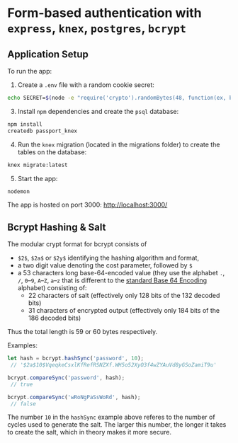 # Form-based authentication with `express`, `knex`, `postgres`, `bcrypt`

Application Setup
--

To run the app:

  1. Create a `.env` file with a random cookie secret:

  ```sh
  echo SECRET=$(node -e "require('crypto').randomBytes(48, function(ex, buf) { console.log(buf.toString('hex')) });") >> .env
  ```

  3. Install `npm` dependencies and create the `psql` database:

  ```sh
  npm install
  createdb passport_knex
  ```

  4. Run the `knex` migration (located in the migrations folder) to create the tables on the database:

  ```sh
  knex migrate:latest
  ```

  5. Start the app:

  ```sh
  nodemon
  ```

The app is hosted on port 3000: [http://localhost:3000/](http://localhost:3000/)

## Bcrypt Hashing & Salt
The modular crypt format for bcrypt consists of

* `$2$`, `$2a$` or `$2y$` identifying the hashing algorithm and format,
* a two digit value denoting the cost parameter, followed by `$`
* a 53 characters long base-64-encoded value (they use the alphabet `.`, `/`, `0`–`9`, `A`–`Z`, `a`–`z` that is different to the [standard Base 64 Encoding](http://tools.ietf.org/html/rfc4648#section-4) alphabet) consisting of:
  * 22 characters of salt (effectively only 128 bits of the 132 decoded bits)
  * 31 characters of encrypted output (effectively only 184 bits of the 186 decoded bits)

Thus the total length is 59 or 60 bytes respectively.

Examples:

```js
let hash = bcrypt.hashSync('password', 10);
 // '$2a$10$VqeqkeCsxlKfRefRSNZXf.WH5o52XyO3f4wZYAuVd8yGSoZamiT9u'

bcrypt.compareSync('password', hash);
 // true

bcrypt.compareSync('wRoNgPaSsWoRd', hash);
 // false
```

The number `10` in the `hashSync` example above referes to the number of cycles used to generate the salt. The larger this number, the longer it takes to create the salt, which in theory makes it more secure.

